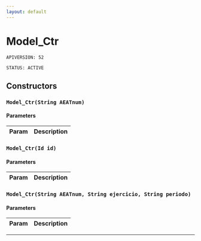 ```yaml
---
layout: default
---
```

# Model_Ctr

`APIVERSION: 52`

`STATUS: ACTIVE`
## Constructors
### `Model_Ctr(String AEATnum)`
#### Parameters
|Param|Description|
|---|---|

### `Model_Ctr(Id id)`
#### Parameters
|Param|Description|
|---|---|

### `Model_Ctr(String AEATnum, String ejercicio, String periodo)`
#### Parameters
|Param|Description|
|---|---|

---
